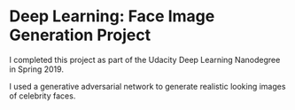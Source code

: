 # Deep Learning: Face Image Generation Project

I completed this project as part of the Udacity Deep Learning Nanodegree in Spring 2019.

I used a generative adversarial network to generate realistic looking images of celebrity faces.
